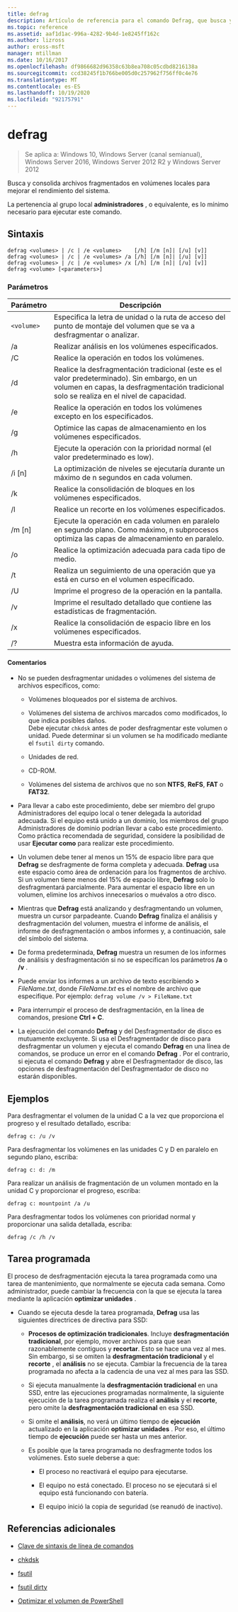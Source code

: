 ```yaml
---
title: defrag
description: Artículo de referencia para el comando Defrag, que busca y consolida archivos fragmentados en volúmenes locales para mejorar el rendimiento del sistema.
ms.topic: reference
ms.assetid: aaf1d1ac-996a-4282-9b4d-1e8245ff162c
ms.author: lizross
author: eross-msft
manager: mtillman
ms.date: 10/16/2017
ms.openlocfilehash: df9866682d96358c63b8ea708c05cdbd8216138a
ms.sourcegitcommit: ccd38245f1b766be005d0c257962f756ff0c4e76
ms.translationtype: MT
ms.contentlocale: es-ES
ms.lasthandoff: 10/19/2020
ms.locfileid: "92175791"
---
```

# <a name="defrag"></a>defrag

> Se aplica a: Windows 10, Windows Server (canal semianual), Windows Server 2016, Windows Server 2012 R2 y Windows Server 2012

Busca y consolida archivos fragmentados en volúmenes locales para mejorar el rendimiento del sistema.

La pertenencia al grupo local **administradores** , o equivalente, es lo mínimo necesario para ejecutar este comando.

## <a name="syntax"></a>Sintaxis

```
defrag <volumes> | /c | /e <volumes>    [/h] [/m [n]| [/u] [v]]
defrag <volumes> | /c | /e <volumes> /a [/h] [/m [n]| [/u] [v]]
defrag <volumes> | /c | /e <volumes> /x [/h] [/m [n]| [/u] [v]]
defrag <volume> [<parameters>]
```

### <a name="parameters"></a>Parámetros

| Parámetro | Descripción |
| --------- | ----------- |
| `<volume>` | Especifica la letra de unidad o la ruta de acceso del punto de montaje del volumen que se va a desfragmentar o analizar. |
| /a | Realizar análisis en los volúmenes especificados. |
| /C | Realice la operación en todos los volúmenes. |
| /d | Realice la desfragmentación tradicional (este es el valor predeterminado). Sin embargo, en un volumen en capas, la desfragmentación tradicional solo se realiza en el nivel de capacidad. |
| /e | Realice la operación en todos los volúmenes excepto en los especificados. |
| /g | Optimice las capas de almacenamiento en los volúmenes especificados. |
| /h | Ejecute la operación con la prioridad normal (el valor predeterminado es low). |
| /i [n] | La optimización de niveles se ejecutaría durante un máximo de n segundos en cada volumen. |
| /k | Realice la consolidación de bloques en los volúmenes especificados. |
| /l | Realice un recorte en los volúmenes especificados. |
| /m [n] | Ejecute la operación en cada volumen en paralelo en segundo plano. Como máximo, n subprocesos optimiza las capas de almacenamiento en paralelo. |
| /o | Realice la optimización adecuada para cada tipo de medio. |
| /t | Realiza un seguimiento de una operación que ya está en curso en el volumen especificado. |
| /U | Imprime el progreso de la operación en la pantalla. |
| /v | Imprime el resultado detallado que contiene las estadísticas de fragmentación. |
| /x | Realice la consolidación de espacio libre en los volúmenes especificados. |
| /? | Muestra esta información de ayuda. |

#### <a name="remarks"></a>Comentarios

- No se pueden desfragmentar unidades o volúmenes del sistema de archivos específicos, como:

  - Volúmenes bloqueados por el sistema de archivos.

  - Volúmenes del sistema de archivos marcados como modificados, lo que indica posibles daños.<br>Debe ejecutar `chkdsk` antes de poder desfragmentar este volumen o unidad. Puede determinar si un volumen se ha modificado mediante el `fsutil dirty` comando.

  - Unidades de red.

  - CD-ROM.

  - Volúmenes del sistema de archivos que no son **NTFS**, **ReFS**, **FAT** o **FAT32**.

- Para llevar a cabo este procedimiento, debe ser miembro del grupo Administradores del equipo local o tener delegada la autoridad adecuada. Si el equipo está unido a un dominio, los miembros del grupo Administradores de dominio podrían llevar a cabo este procedimiento. Como práctica recomendada de seguridad, considere la posibilidad de usar **Ejecutar como** para realizar este procedimiento.

- Un volumen debe tener al menos un 15% de espacio libre para que **Defrag** se desfragmente de forma completa y adecuada. **Defrag** usa este espacio como área de ordenación para los fragmentos de archivo. Si un volumen tiene menos del 15% de espacio libre, **Defrag** solo lo desfragmentará parcialmente. Para aumentar el espacio libre en un volumen, elimine los archivos innecesarios o muévalos a otro disco.

- Mientras que **Defrag** está analizando y desfragmentando un volumen, muestra un cursor parpadeante. Cuando **Defrag** finaliza el análisis y desfragmentación del volumen, muestra el informe de análisis, el informe de desfragmentación o ambos informes y, a continuación, sale del símbolo del sistema.

- De forma predeterminada, **Defrag** muestra un resumen de los informes de análisis y desfragmentación si no se especifican los parámetros **/a** o **/v** .

- Puede enviar los informes a un archivo de texto escribiendo **>** <em>FileName.txt</em>, donde *FileName.txt* es el nombre de archivo que especifique. Por ejemplo: `defrag volume /v > FileName.txt`

- Para interrumpir el proceso de desfragmentación, en la línea de comandos, presione **Ctrl + C**.

- La ejecución del comando **Defrag** y del Desfragmentador de disco es mutuamente excluyente. Si usa el Desfragmentador de disco para desfragmentar un volumen y ejecuta el comando **Defrag** en una línea de comandos, se produce un error en el comando **Defrag** . Por el contrario, si ejecuta el comando **Defrag** y abre el Desfragmentador de disco, las opciones de desfragmentación del Desfragmentador de disco no estarán disponibles.

## <a name="examples"></a>Ejemplos

Para desfragmentar el volumen de la unidad C a la vez que proporciona el progreso y el resultado detallado, escriba:

```
defrag c: /u /v
```

Para desfragmentar los volúmenes en las unidades C y D en paralelo en segundo plano, escriba:

```
defrag c: d: /m
```

Para realizar un análisis de fragmentación de un volumen montado en la unidad C y proporcionar el progreso, escriba:

```
defrag c: mountpoint /a /u
```

Para desfragmentar todos los volúmenes con prioridad normal y proporcionar una salida detallada, escriba:

```
defrag /c /h /v
```

## <a name="scheduled-task"></a>Tarea programada

El proceso de desfragmentación ejecuta la tarea programada como una tarea de mantenimiento, que normalmente se ejecuta cada semana. Como administrador, puede cambiar la frecuencia con la que se ejecuta la tarea mediante la aplicación **optimizar unidades** .

- Cuando se ejecuta desde la tarea programada, **Defrag** usa las siguientes directrices de directiva para SSD:

  - **Procesos de optimización tradicionales**. Incluye **desfragmentación tradicional**, por ejemplo, mover archivos para que sean razonablemente contiguos y **recortar**. Esto se hace una vez al mes. Sin embargo, si se omiten la **desfragmentación tradicional** y el **recorte** , el **análisis** no se ejecuta. Cambiar la frecuencia de la tarea programada no afecta a la cadencia de una vez al mes para las SSD.

  - Si ejecuta manualmente la **desfragmentación tradicional** en una SSD, entre las ejecuciones programadas normalmente, la siguiente ejecución de la tarea programada realiza el **análisis** y el **recorte**, pero omite la **desfragmentación tradicional** en esa SSD.

  - Si omite el **análisis**, no verá un último tiempo de **ejecución** actualizado en la aplicación **optimizar unidades** . Por eso, el último tiempo de **ejecución** puede ser hasta un mes anterior.

  - Es posible que la tarea programada no desfragmente todos los volúmenes. Esto suele deberse a que:

    - El proceso no reactivará el equipo para ejecutarse.

    - El equipo no está conectado. El proceso no se ejecutará si el equipo está funcionando con batería.

    - El equipo inició la copia de seguridad (se reanudó de inactivo).

## <a name="additional-references"></a>Referencias adicionales

- [Clave de sintaxis de línea de comandos](command-line-syntax-key.md)

- [chkdsk](chkdsk.md)

- [fsutil](fsutil.md)

- [fsutil dirty](fsutil-dirty.md)

- [Optimizar el volumen de PowerShell](/powershell/module/storage/optimize-volume?view=win10-ps)
